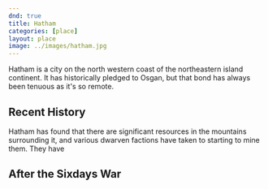 ```yaml
---
dnd: true
title: Hatham
categories: [place]
layout: place
image: ../images/hatham.jpg
---
```

Hatham is a city on the north western coast of the northeastern island continent.  It has historically pledged to Osgan, but that bond has always been tenuous as it's so remote.

## Recent History
Hatham has found that there are significant resources in the mountains surrounding it, and various dwarven factions have taken to starting to mine them.  They have 


## After the Sixdays War

